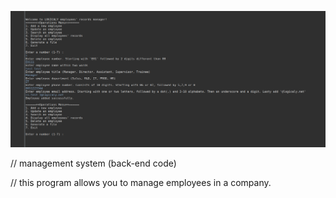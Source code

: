 ![image](SysMan.png)


// management system (back-end code)

// this program allows you to manage employees in a company. 


